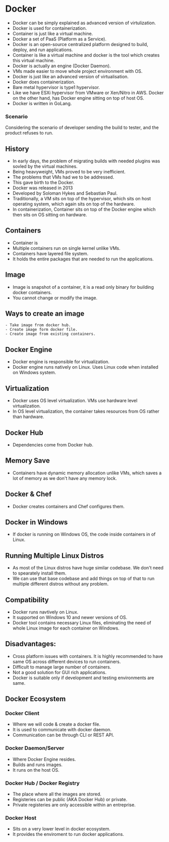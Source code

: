 # Docker
- Docker can be simply explained as advanced version of virtulization.
- Docker is used for containerization.
- Container is just like a virtual machine.
- Docker a set of PaaS (Platform as a Service).
- Docker is an open-source centralized platform designed to build, deploy, and run applications.
- Container is like a virtual machine and docker is the tool which creates this virtual machine.
- Docker is actually an engine (Docker Daemon).
- VMs made easier to move whole project environment with OS.
- Docker is just like an advanced version of virtualisation.
- Docker does containerization. 
- Bare metal hypervisor is type1 hypervisor.
- Like we have ESXi hypervisor from VMware or Xen/Nitro in AWS. Docker on the other hand, has Docker engine sitting on top of host OS.
- Docker is written in GoLang.



### Scenario
Considering the scenario of developer sending the build to tester, and the product refuses to run.

## History

- In early days, the problem of migrating builds with needed plugins was sovled by the virtual machines.
- Being heavyweight, VMs proved to be very inefficient.
- The problems that VMs had we to be addressed.
- This gave birth to the Docker.
- Docker was released in 2013
- Developed by Soloman Hykes and Sebastian Paul.
- Traditionally, a VM sits on top of the hypervisor, which sits on host operating system, which again sits on top of the hardware.
- In containerization, Container sits on top of the Docker engine which then sits on OS sitting on hardware.

## Containers
- Container is 
- Multiple containers run on single kernel unlike VMs.
- Containers have layered file system.
- It holds the entire packages that are needed to run the applications.

## Image
- Image is snapshot of a container, it is a read only binary for building docker containers.
- You cannot change or modify the image.

## Ways to create an image
    - Take image from docker hub.
    - Create image form docker file.
    - Create image from existing containers. 

## Docker Engine
- Docker engine is responsible for virtualization.
- Docker engine runs natively on Linux. Uses Linux code when installed on Windows system.

## Virtualization
- Docker uses OS level virtualization. VMs use hardware level virtualization.
- In OS level virtualization, the container takes resources from OS rather than hardware.
## Docker Hub
- Dependencies come from Docker hub.

## Memory Save
- Containers have dynamic memory allocation unlike VMs, which saves a lot of memory as we don't have any memory lock.

## Docker & Chef
- Docker creates containers and Chef configures them.

## Docker in Windows
- If docker is running on Windows OS, the code inside containers in of Linux.

## Running Multiple Linux Distros
- As most of the Linux distros have huge similar codebase. We don't need to spearately install them.
- We can use that base codebase and add things on top of that to run multiple different distros without any problem.

## Compatibility
- Docker runs navtively on Linux.
- It supported on Windows 10 and newer versions of OS.
- Docker tool contains necessary Linux files, eliminating the need of whole Linux image for each container on Windows.

## Disadvantages:
- Cross platform issues with containers. It is highly recommended to have same OS across different devices to run containers.
- Difficult to manage large number of containers.
- Not a good solution for GUI rich applications.
- Docker is suitable only if development and testing environments are same.

## Docker Ecosystem

### Docker Client
- Where we will code & create a docker file.
- It is used to communicate with docker daemon.
- Communication can be through CLI or REST API.

### Docker Daemon/Server
- Where Docker Engine resides.
- Builds and runs images.
- It runs on the host OS.

### Docker Hub / Docker Registry
- The place where all the images are stored.
- Registeries can be public (AKA Docker Hub) or private.
- Private registeries are only accessible within an entreprise.

### Docker Host
- Sits on a very lower level in docker ecosystem.
- It provides the enviroment to run docker applications.